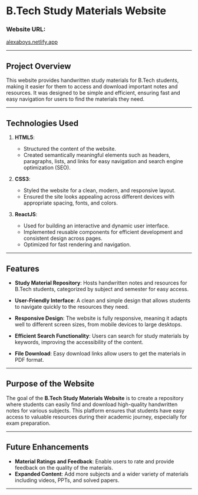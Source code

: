 # B.Tech Study Materials Website

### Website URL:
[alexaboys.netlify.app](https://alexaboys.netlify.app/)

---

## Project Overview

This website provides handwritten study materials for B.Tech students, making it easier for them to access and download important notes and resources. It was designed to be simple and efficient, ensuring fast and easy navigation for users to find the materials they need.

---

## Technologies Used

1. **HTML5**:
   - Structured the content of the website.
   - Created semantically meaningful elements such as headers, paragraphs, lists, and links for easy navigation and search engine optimization (SEO).

2. **CSS3**:
   - Styled the website for a clean, modern, and responsive layout.
   - Ensured the site looks appealing across different devices with appropriate spacing, fonts, and colors.

3. **ReactJS**:
   - Used for building an interactive and dynamic user interface.
   - Implemented reusable components for efficient development and consistent design across pages.
   - Optimized for fast rendering and navigation.


---

## Features

- **Study Material Repository**: Hosts handwritten notes and resources for B.Tech students, categorized by subject and semester for easy access.
  
- **User-Friendly Interface**: A clean and simple design that allows students to navigate quickly to the resources they need.

- **Responsive Design**: The website is fully responsive, meaning it adapts well to different screen sizes, from mobile devices to large desktops.

- **Efficient Search Functionality**: Users can search for study materials by keywords, improving the accessibility of the content.

- **File Download**: Easy download links allow users to get the materials in PDF format.

---

## Purpose of the Website

The goal of the **B.Tech Study Materials Website** is to create a repository where students can easily find and download high-quality handwritten notes for various subjects. This platform ensures that students have easy access to valuable resources during their academic journey, especially for exam preparation.

---

## Future Enhancements

- **Material Ratings and Feedback**: Enable users to rate and provide feedback on the quality of the materials.
- **Expanded Content**: Add more subjects and a wider variety of materials including videos, PPTs, and solved papers.

---


